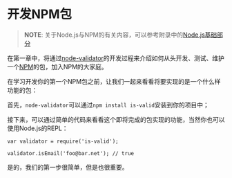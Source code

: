 # 开发NPM包

> **NOTE**: 关于Node.js与NPM的有关内容，可以参考附录中的[Node.js基础部分](../appendix/basic.md)

在第一章中，将通过[node-validator](https://github.com/SFantasy/node-validator)的开发过程来介绍如何从头开发、测试、维护一个[NPM](https://www.npmjs.com/)的包，加入NPM的大家庭。

在学习开发你的第一个NPM包之前，让我们一起来看看将要实现的是一个什么样功能的包：

首先，`node-validator`可以通过`npm install is-valid`安装到你的项目中；

接下来，可以通过简单的代码来看看这个即将完成的包实现的功能，当然你也可以使用Node.js的REPL：

```
var validator = require('is-valid');

validator.isEmail('foo@bar.net'); // true
```

是的，我们的第一步很简单，但是也很重要。
